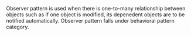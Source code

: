 Observer pattern is used when there is one-to-many relationship between objects such as if one object is modified, its depenedent objects are to be notified automatically. Observer pattern falls under behavioral pattern category.